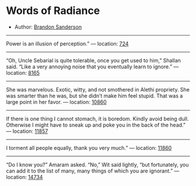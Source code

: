 # Words of Radiance

* Author: [Brandon Sanderson]()


---
Power is an illusion of perception.” — location: [724]()

---
“Oh, Uncle Sebarial is quite tolerable, once you get used to him,” Shallan said. “Like a very annoying noise that you eventually learn to ignore.” — location: [8165]()

---
She was marvelous. Exotic, witty, and not smothered in Alethi propriety. She was smarter than he was, but she didn’t make him feel stupid. That was a large point in her favor. — location: [10860]()

---
If there is one thing I cannot stomach, it is boredom. Kindly avoid being dull. Otherwise I might have to sneak up and poke you in the back of the head.” — location: [11857]()

---
I torment all people equally, thank you very much.” — location: [11860]()

---
“Do I know you?” Amaram asked. “No,” Wit said lightly, “but fortunately, you can add it to the list of many, many things of which you are ignorant.” — location: [14734]()

